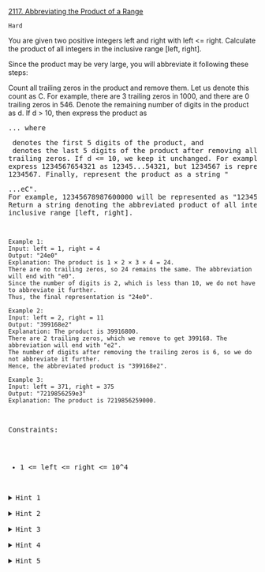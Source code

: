[2117. Abbreviating the Product of a Range](https://leetcode.com/problems/abbreviating-the-product-of-a-range/)

`Hard`

You are given two positive integers left and right with left <= right. Calculate the product of all integers in the inclusive range [left, right].

Since the product may be very large, you will abbreviate it following these steps:

Count all trailing zeros in the product and remove them. Let us denote this count as C.
For example, there are 3 trailing zeros in 1000, and there are 0 trailing zeros in 546.
Denote the remaining number of digits in the product as d. If d > 10, then express the product as <pre>...<suf> where <pre> denotes the first 5 digits of the product, and <suf> denotes the last 5 digits of the product after removing all trailing zeros. If d <= 10, we keep it unchanged.
For example, we express 1234567654321 as 12345...54321, but 1234567 is represented as 1234567.
Finally, represent the product as a string "<pre>...<suf>eC".
For example, 12345678987600000 will be represented as "12345...89876e5".
Return a string denoting the abbreviated product of all integers in the inclusive range [left, right].

```
Example 1:
Input: left = 1, right = 4
Output: "24e0"
Explanation: The product is 1 × 2 × 3 × 4 = 24.
There are no trailing zeros, so 24 remains the same. The abbreviation will end with "e0".
Since the number of digits is 2, which is less than 10, we do not have to abbreviate it further.
Thus, the final representation is "24e0".

Example 2:
Input: left = 2, right = 11
Output: "399168e2"
Explanation: The product is 39916800.
There are 2 trailing zeros, which we remove to get 399168. The abbreviation will end with "e2".
The number of digits after removing the trailing zeros is 6, so we do not abbreviate it further.
Hence, the abbreviated product is "399168e2".

Example 3:
Input: left = 371, right = 375
Output: "7219856259e3"
Explanation: The product is 7219856259000.
``` 

Constraints:

- 1 <= left <= right <= 10^4

<details>
<summary>Hint 1</summary>

Calculating the number of trailing zeros, the last five digits, and the first five digits can all be done separately.

</details>
<details>
<summary>Hint 2</summary>

Use a prime factorization property to find the number of trailing zeros. Use modulo to find the last 5 digits. Use a logarithm property to find the first 5 digits.

</details>
<details>
<summary>Hint 3</summary>

The number of trailing zeros C is nothing but the number of times the product is completely divisible by 10. Since 2 and 5 are the only prime factors of 10, C will be equal to the minimum number of times 2 or 5 appear in the prime factorization of the product.

</details>
<details>
<summary>Hint 4</summary>

Iterate through the integers from left to right. For every integer, keep dividing it by 2 as long as it is divisible by 2 and C occurrences of 2 haven't been removed in total. Repeat this process for 5. Finally, multiply the integer under modulo of 10^5 with the product obtained till now to obtain the last five digits.

</details>
<details>
<summary>Hint 5</summary>

The product P can be represented as P=10^(x+y) where x is the integral part and y is the fractional part of x+y. Using the property "if S = A * B, then log(S) = log(A) + log(B)", we can write x+y = log_10(P) = sum(log_10(i)) for each integer i in [left, right]. Once we obtain the sum, the first five digits can be represented as floor(10^(y+4)).

</details>